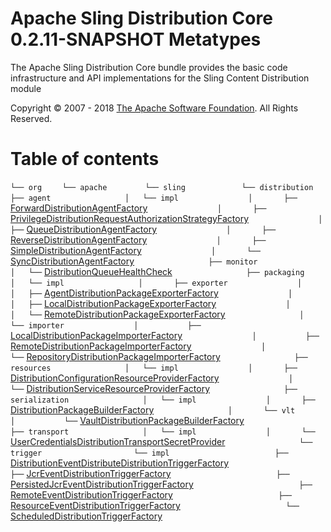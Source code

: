 Apache Sling Distribution Core 0.2.11-SNAPSHOT Metatypes
=======================

The Apache Sling Distribution Core bundle provides the basic code infrastructure and API implementations for the
        Sling Content Distribution module

Copyright &copy; 2007 - 2018 [The Apache Software Foundation](http://www.apache.org/). All Rights Reserved.

# Table of contents

`└── org`
`    └── apache`
`        └── sling`
`            └── distribution`
`                ├── agent`
`                │   └── impl`
`                │       ├── ` [ForwardDistributionAgentFactory](./org/apache/sling/distribution/agent/impl/ForwardDistributionAgentFactory.md)
`                │       ├── ` [PrivilegeDistributionRequestAuthorizationStrategyFactory](./org/apache/sling/distribution/agent/impl/PrivilegeDistributionRequestAuthorizationStrategyFactory.md)
`                │       ├── ` [QueueDistributionAgentFactory](./org/apache/sling/distribution/agent/impl/QueueDistributionAgentFactory.md)
`                │       ├── ` [ReverseDistributionAgentFactory](./org/apache/sling/distribution/agent/impl/ReverseDistributionAgentFactory.md)
`                │       ├── ` [SimpleDistributionAgentFactory](./org/apache/sling/distribution/agent/impl/SimpleDistributionAgentFactory.md)
`                │       └── ` [SyncDistributionAgentFactory](./org/apache/sling/distribution/agent/impl/SyncDistributionAgentFactory.md)
`                ├── monitor`
`                │   └── ` [DistributionQueueHealthCheck](./org/apache/sling/distribution/monitor/DistributionQueueHealthCheck.md)
`                ├── packaging`
`                │   └── impl`
`                │       ├── exporter`
`                │       │   ├── ` [AgentDistributionPackageExporterFactory](./org/apache/sling/distribution/packaging/impl/exporter/AgentDistributionPackageExporterFactory.md)
`                │       │   ├── ` [LocalDistributionPackageExporterFactory](./org/apache/sling/distribution/packaging/impl/exporter/LocalDistributionPackageExporterFactory.md)
`                │       │   └── ` [RemoteDistributionPackageExporterFactory](./org/apache/sling/distribution/packaging/impl/exporter/RemoteDistributionPackageExporterFactory.md)
`                │       └── importer`
`                │           ├── ` [LocalDistributionPackageImporterFactory](./org/apache/sling/distribution/packaging/impl/importer/LocalDistributionPackageImporterFactory.md)
`                │           ├── ` [RemoteDistributionPackageImporterFactory](./org/apache/sling/distribution/packaging/impl/importer/RemoteDistributionPackageImporterFactory.md)
`                │           └── ` [RepositoryDistributionPackageImporterFactory](./org/apache/sling/distribution/packaging/impl/importer/RepositoryDistributionPackageImporterFactory.md)
`                ├── resources`
`                │   └── impl`
`                │       ├── ` [DistributionConfigurationResourceProviderFactory](./org/apache/sling/distribution/resources/impl/DistributionConfigurationResourceProviderFactory.md)
`                │       └── ` [DistributionServiceResourceProviderFactory](./org/apache/sling/distribution/resources/impl/DistributionServiceResourceProviderFactory.md)
`                ├── serialization`
`                │   └── impl`
`                │       ├── ` [DistributionPackageBuilderFactory](./org/apache/sling/distribution/serialization/impl/DistributionPackageBuilderFactory.md)
`                │       └── vlt`
`                │           └── ` [VaultDistributionPackageBuilderFactory](./org/apache/sling/distribution/serialization/impl/vlt/VaultDistributionPackageBuilderFactory.md)
`                ├── transport`
`                │   └── impl`
`                │       └── ` [UserCredentialsDistributionTransportSecretProvider](./org/apache/sling/distribution/transport/impl/UserCredentialsDistributionTransportSecretProvider.md)
`                └── trigger`
`                    └── impl`
`                        ├── ` [DistributionEventDistributeDistributionTriggerFactory](./org/apache/sling/distribution/trigger/impl/DistributionEventDistributeDistributionTriggerFactory.md)
`                        ├── ` [JcrEventDistributionTriggerFactory](./org/apache/sling/distribution/trigger/impl/JcrEventDistributionTriggerFactory.md)
`                        ├── ` [PersistedJcrEventDistributionTriggerFactory](./org/apache/sling/distribution/trigger/impl/PersistedJcrEventDistributionTriggerFactory.md)
`                        ├── ` [RemoteEventDistributionTriggerFactory](./org/apache/sling/distribution/trigger/impl/RemoteEventDistributionTriggerFactory.md)
`                        ├── ` [ResourceEventDistributionTriggerFactory](./org/apache/sling/distribution/trigger/impl/ResourceEventDistributionTriggerFactory.md)
`                        └── ` [ScheduledDistributionTriggerFactory](./org/apache/sling/distribution/trigger/impl/ScheduledDistributionTriggerFactory.md)
